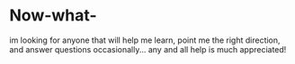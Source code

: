 # Now-what-
im looking for anyone that will help me learn, point me the right direction, and answer questions occasionally... any and all help is much appreciated! 
